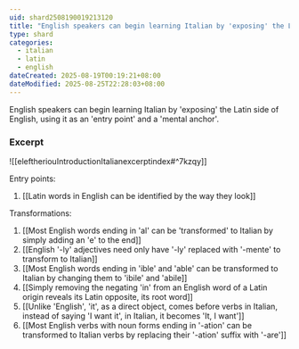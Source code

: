 ```yaml
---
uid: shard2508190019213120
title: "English speakers can begin learning Italian by 'exposing' the Latin side of English, using it as an 'entry point' and a 'mental anchor'"
type: shard
categories:
  - italian
  - latin
  - english
dateCreated: 2025-08-19T00:19:21+08:00
dateModified: 2025-08-25T22:28:03+08:00
---
```

English speakers can begin learning Italian by 'exposing' the Latin side of English, using it as an 'entry point' and a 'mental anchor'.

### Excerpt
![[eleftheriouIntroductionItalianexcerptindex#^7kzqy]]

Entry points:
1. [[Latin words in English can be identified by the way they look]]

Transformations:
1. [[Most English words ending in 'al' can be 'transformed' to Italian by simply adding an 'e' to the end]]
2. [[English '-ly' adjectives need only have '-ly' replaced with '-mente' to transform to Italian]]
3. [[Most English words ending in 'ible' and 'able' can be transformed to Italian by changing them to 'ibile' and 'abile]]
4. [[Simply removing the negating 'in' from an English word of a Latin origin reveals its Latin opposite, its root word]]
5. [[Unlike 'English', 'it', as a direct object, comes before verbs in Italian, instead of saying 'I want it', in Italian, it becomes 'It, I want']]
6. [[Most English verbs with noun forms ending in '-ation' can be transformed to Italian verbs by replacing their '-ation' suffix with '-are']]